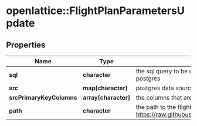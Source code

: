 # openlattice::FlightPlanParametersUpdate

## Properties
Name | Type | Description | Notes
------------ | ------------- | ------------- | -------------
**sql** | **character** | the sql query to be used to pull cleaned data from postgres | [optional] 
**src** | **map(character)** | postgres data source for pulling clean data | [optional] 
**srcPrimaryKeyColumns** | **array[character]** | the columns that are primary keys in the cleaned data | [optional] 
**path** | **character** | the path to the flight yaml (i.e. https://raw.githubusercontent.com/pathToFlight.yaml) | [optional] 


